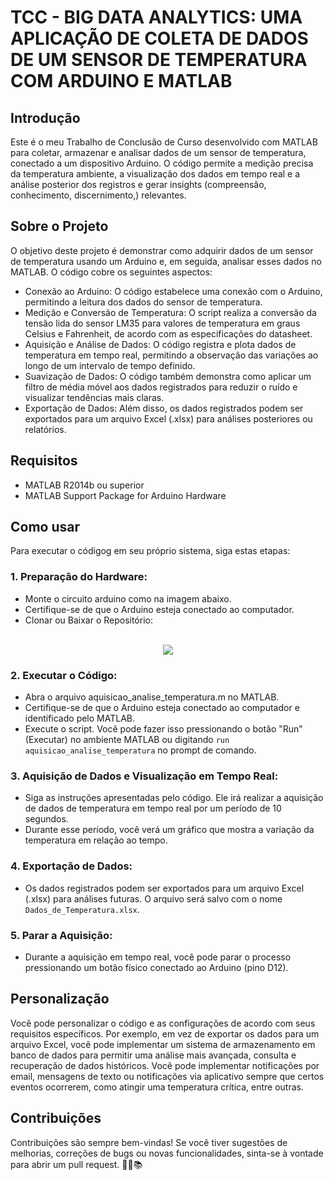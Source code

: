 # TCC - BIG DATA ANALYTICS: UMA APLICAÇÃO DE COLETA DE DADOS DE UM SENSOR DE TEMPERATURA COM ARDUINO E MATLAB

## Introdução

Este é o meu Trabalho de Conclusão de Curso desenvolvido com MATLAB para coletar, armazenar e analisar dados de um sensor de temperatura, conectado a um dispositivo Arduino. O código permite a medição precisa da temperatura ambiente, a visualização dos dados em tempo real e a análise posterior dos registros e gerar insights (compreensão, conhecimento, discernimento,) relevantes.

## Sobre o Projeto

O objetivo deste projeto é demonstrar como adquirir dados de um sensor de temperatura usando um Arduino e, em seguida, analisar esses dados no MATLAB. O código cobre os seguintes aspectos:

- Conexão ao Arduino: O código estabelece uma conexão com o Arduino, permitindo a leitura dos dados do sensor de temperatura.
- Medição e Conversão de Temperatura: O script realiza a conversão da tensão lida do sensor LM35 para valores de temperatura em graus Celsius e Fahrenheit, de acordo com as especificações do datasheet.
- Aquisição e Análise de Dados: O código registra e plota dados de temperatura em tempo real, permitindo a observação das variações ao longo de um intervalo de tempo definido.
- Suavização de Dados: O código também demonstra como aplicar um filtro de média móvel aos dados registrados para reduzir o ruído e visualizar tendências mais claras.
- Exportação de Dados: Além disso, os dados registrados podem ser exportados para um arquivo Excel (.xlsx) para análises posteriores ou relatórios.

## Requisitos 

- MATLAB R2014b ou superior
- MATLAB Support Package for Arduino Hardware

## Como usar 

Para executar o códigog em seu próprio sistema, siga estas etapas:

### 1. Preparação do Hardware:

- Monte o circuito arduino como na imagem abaixo.
- Certifique-se de que o Arduino esteja conectado ao computador.
- Clonar ou Baixar o Repositório:

<div align="center">
  <br><img src="https://github.com/user-attachments/assets/74d9f44d-0c55-44d6-a0a0-f1d3f0189a5f" aling=center>
</div>

### 2. Executar o Código:

- Abra o arquivo aquisicao_analise_temperatura.m no MATLAB.
- Certifique-se de que o Arduino esteja conectado ao computador e identificado pelo MATLAB.
- Execute o script. Você pode fazer isso pressionando o botão "Run" (Executar) no ambiente MATLAB ou digitando `run aquisicao_analise_temperatura` no prompt de comando.

### 3. Aquisição de Dados e Visualização em Tempo Real:

- Siga as instruções apresentadas pelo código. Ele irá realizar a aquisição de dados de temperatura em tempo real por um período de 10 segundos.
- Durante esse período, você verá um gráfico que mostra a variação da temperatura em relação ao tempo.

### 4. Exportação de Dados:

- Os dados registrados podem ser exportados para um arquivo Excel (.xlsx) para análises futuras. O arquivo será salvo com o nome `Dados_de_Temperatura.xlsx`.

### 5. Parar a Aquisição:

- Durante a aquisição em tempo real, você pode parar o processo pressionando um botão físico conectado ao Arduino (pino D12).

## Personalização

Você pode personalizar o código e as configurações de acordo com seus requisitos específicos. Por exemplo, em vez de exportar os dados para um arquivo Excel, você pode implementar um sistema de armazenamento em banco de dados para permitir uma análise mais avançada, consulta e recuperação de dados históricos. Você pode implementar notificações por email, mensagens de texto ou notificações via aplicativo sempre que certos eventos ocorrerem, como atingir uma temperatura crítica, entre outras.

## Contribuições

Contribuições são sempre bem-vindas! Se você tiver sugestões de melhorias, correções de bugs ou novas funcionalidades, sinta-se à vontade para abrir um pull request. 👨‍💻📚
